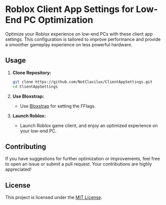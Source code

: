 
# Roblox Client App Settings for Low-End PC Optimization

Optimize your Roblox experience on low-end PCs with these client app settings. This configuration is tailored to improve performance and provide a smoother gameplay experience on less powerful hardware.

## Usage

1. **Clone Repository:**
   ```bash
   git clone https://github.com/NotClavilux/ClientAppSettings.git
   cd ClientAppSettings
   ```

2. **Use Bloxstrap:**
   - Use [Bloxstrap](https://github.com/pizzaboxer/bloxstrap/wiki/A-guide-to-FastFlags) for setting the FFlags.

4. **Launch Roblox:**
   - Launch Roblox game client, and enjoy an optimized experience on your low-end PC.

## Contributing

If you have suggestions for further optimization or improvements, feel free to open an issue or submit a pull request. Your contributions are highly appreciated!

## License

This project is licensed under the [MIT License](LICENSE).
